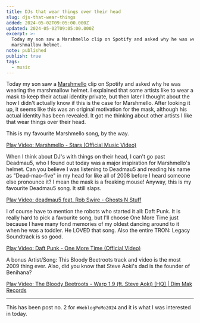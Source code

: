 ```yaml
---
title: DJs that wear things over their head
slug: djs-that-wear-things
added: 2024-05-02T09:05:00.000Z
updated: 2024-05-02T09:05:00.000Z
excerpt: >-
  Today my son saw a Marshmello clip on Spotify and asked why he was wearing the
  marshmallow helmet.
note: published
publish: true
tags:
  - music
---
```

Today my son saw a [Marshmello](https://en.wikipedia.org/wiki/Marshmello) clip on Spotify and asked why he was wearing the marshmallow helmet. I explained that some artists like to wear a mask to keep their actual identity private, but then later I thought about the how I didn't actually know if this is the case for Marshmello. After looking it up, it seems like this was an original motivation for the mask, although his actual identity has been revealed. It got me thinking about other artists I like that wear things over their head. 

This is my favourite Marshmello song, by the way.

<lite-youtube videoid="A57B7B6w3kw" style="background-image: url('https://i.ytimg.com/vi/A57B7B6w3kw/hqdefault.jpg');" title="Marshmello - Stars (Official Music Video)">
  <a href="https://youtube.com/watch?v=A57B7B6w3kw" class="lty-playbtn" title="Play Video">
    <span class="lyt-visually-hidden">Play Video: Marshmello - Stars (Official Music Video)</span>
  </a>
</lite-youtube>

When I think about DJ's with things on their head, I can't go past Deadmau5, who I found out today was a major inspiration for Marshmello's helmet. Can you believe I was listening to Deadmau5 and reading his name as "Dead-mao-five" in my head for like all of 2008 before I heard someone else pronounce it? I mean the mask is a freaking mouse! Anyway, this is my favourite Deadmau5 song. It still slaps.

<lite-youtube videoid="h7ArUgxtlJs" style="background-image: url('https://i.ytimg.com/vi/h7ArUgxtlJs/hqdefault.jpg');" title="deadmau5 feat. Rob Swire - Ghosts N Stuff">
  <a href="https://youtube.com/watch?v=h7ArUgxtlJs" class="lty-playbtn" title="Play Video">
    <span class="lyt-visually-hidden">Play Video: deadmau5 feat. Rob Swire - Ghosts N Stuff</span>
  </a>
</lite-youtube>

I of course have to mention the robots who started it all: Daft Punk. It is really hard to pick a favourite song, but I'll choose One More Time just because I have many fond memories of my oldest dancing around to it when he was a toddler. He LOVED that song. Also the entire TRON: Legacy Soundtrack is so good.

<lite-youtube videoid="FGBhQbmPwH8" style="background-image: url('https://i.ytimg.com/vi/FGBhQbmPwH8/hqdefault.jpg');" title="Daft Punk - One More Time (Official Video)">
  <a href="https://youtube.com/watch?v=FGBhQbmPwH8" class="lty-playbtn" title="Play Video">
    <span class="lyt-visually-hidden">Play Video: Daft Punk - One More Time (Official Video)</span>
  </a>
</lite-youtube>

A bonus Artist/Song: This Bloody Beetroots track and video is the most 2009 thing ever. Also, did you know that Steve Aoki's dad is the founder of Benihana?

<lite-youtube videoid="xJeEkMoSpro" style="background-image: url('https://i.ytimg.com/vi/xJeEkMoSpro/hqdefault.jpg');" title="The Bloody Beetroots - Warp 1.9 (ft. Steve Aoki) [HQ] | Dim Mak Records">
  <a href="https://youtube.com/watch?v=xJeEkMoSpro" class="lty-playbtn" title="Play Video">
    <span class="lyt-visually-hidden">Play Video: The Bloody Beetroots - Warp 1.9 (ft. Steve Aoki) [HQ] | Dim Mak Records</span>
  </a>
</lite-youtube>
<br/>
<hr>

This has been post no. 2 for `#WeblogPoMo2024` and it is what I was interested in today.
